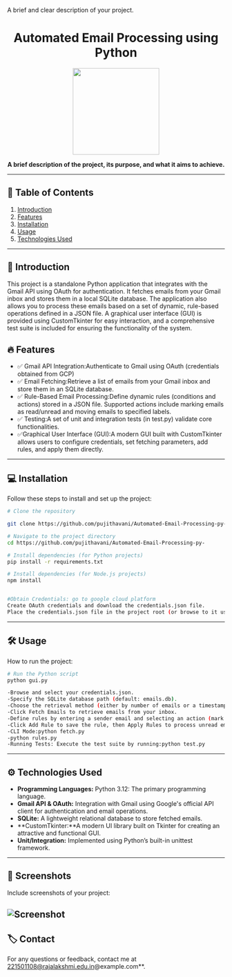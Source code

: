 

A brief and clear description of your project.
<h1 align="center"> Automated Email Processing  using Python</h1>

<p align="center">
  <img src="image.png" width="200">
</p>

<p align="center">
  <b>A brief description of the project, its purpose, and what it aims to achieve.</b>
</p>

---

## 📖 Table of Contents
1. [Introduction](#-introduction)
2. [Features](#-features)
3. [Installation](#-installation)
4. [Usage](#-usage)
5. [Technologies Used](#-technologies-used)

---

## 🚀 Introduction
<p>This project is a standalone Python application that integrates with the Gmail API using OAuth for authentication. It fetches emails from your Gmail inbox and stores them in a local SQLite database. The application also allows you to process these emails based on a set of dynamic, rule-based operations defined in a JSON file. A graphical user interface (GUI) is provided using CustomTkinter for easy interaction, and a comprehensive test suite is included for ensuring the functionality of the system.</p>

## 🔥 Features
- ✅ Gmail API Integration:Authenticate to Gmail using OAuth (credentials obtained from GCP)
- ✅ Email Fetching:Retrieve a list of emails from your Gmail inbox and store them in an SQLite database.
- ✅ Rule-Based Email Processing:Define dynamic rules (conditions and actions) stored in a JSON file. Supported    actions include marking emails as read/unread and moving emails to specified labels.
- ✅ Testing:A set of unit and integration tests (in test.py) validate core functionalities.
- ✅Graphical User Interface (GUI):A modern GUI built with CustomTkinter allows users to configure credentials, set fetching parameters, add rules, and apply them directly.

---

## 💻 Installation
Follow these steps to install and set up the project:

```sh
# Clone the repository

git clone https://github.com/pujithavani/Automated-Email-Processing-py-

# Navigate to the project directory
cd https://github.com/pujithavani/Automated-Email-Processing-py-

# Install dependencies (for Python projects)
pip install -r requirements.txt

# Install dependencies (for Node.js projects)
npm install


#Obtain Credentials: go to google cloud platform
Create OAuth credentials and download the credentials.json file.
Place the credentials.json file in the project root (or browse to it using the GUI).
```

---

## 🛠 Usage
How to run the project:

```sh
# Run the Python script
python gui.py

-Browse and select your credentials.json.
-Specify the SQLite database path (default: emails.db).
-Choose the retrieval method (either by number of emails or a timestamp).
-Click Fetch Emails to retrieve emails from your inbox.
-Define rules by entering a sender email and selecting an action (mark as read/unread or move to a label).
-Click Add Rule to save the rule, then Apply Rules to process unread emails accordingly.
-CLI Mode:python fetch.py
-python rules.py
-Running Tests: Execute the test suite by running:python test.py
```

---

## ⚙️ Technologies Used
- **Programming Languages:** Python 3.12: The primary programming language.
- **Gmail API & OAuth:** Integration with Gmail using Google's official API client for authentication and email operations.
- **SQLite:** A lightweight relational database to store fetched emails.
- **CustomTkinter:**A modern UI library built on Tkinter for creating an attractive and functional GUI.
- **Unit/Integration:** Implemented using Python’s built-in unittest framework.

---

## 📸 Screenshots
Include screenshots of your project:

![Screenshot](screenshots)
---

## 🏷 Contact
For any questions or feedback, contact me at 221501108@rajalakshmi.edu.in@example.com**.

